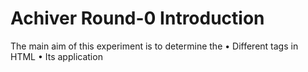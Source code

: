 # Achiver Round-0 Introduction

The main aim of this experiment is to determine the 
•	Different tags in HTML
•	Its application 
